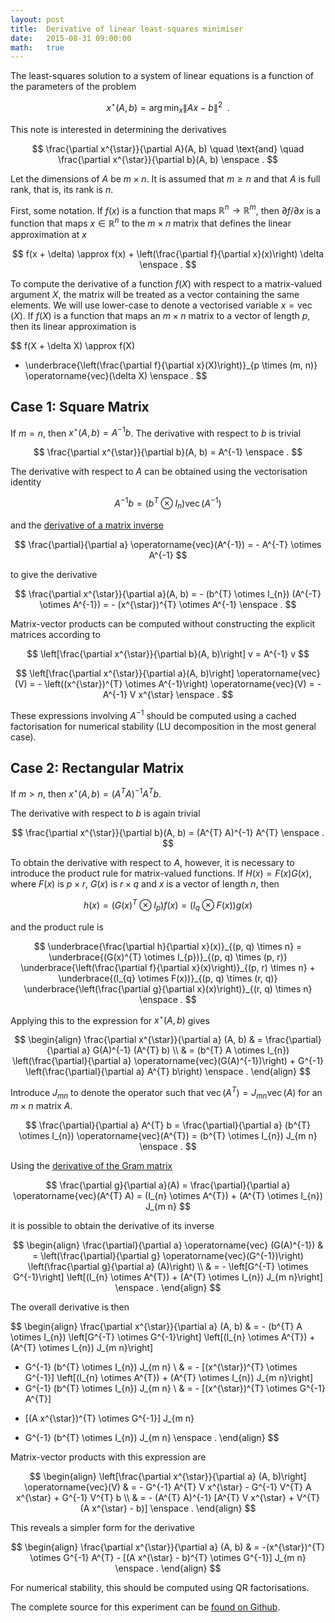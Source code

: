 ```yaml
---
layout: post
title:  Derivative of linear least-squares minimiser
date:   2015-08-31 09:00:00
math:   true
---
```


The least-squares solution to a system of linear equations is a function of the parameters of the problem

$$
x^{\star}(A, b) = \arg\min_{x} \|A x - b\|^{2} \enspace .
$$

This note is interested in determining the derivatives

$$
\frac{\partial x^{\star}}{\partial A}(A, b)
\quad \text{and} \quad
\frac{\partial x^{\star}}{\partial b}(A, b) \enspace .
$$

Let the dimensions of $A$ be $m \times n$.
It is assumed that $m \ge n$ and that $A$ is full rank, that is, its rank is $n$.


First, some notation.
If $f(x)$ is a function that maps $\mathbb{R}^{n} \to \mathbb{R}^{m}$, then $\partial f / \partial x$ is a function that maps $x \in \mathbb{R}^{n}$ to the $m \times n$ matrix that defines the linear approximation at $x$

$$
f(x + \delta) \approx f(x) + \left(\frac{\partial f}{\partial x}(x)\right) \delta \enspace .
$$

To compute the derivative of a function $f(X)$ with respect to a matrix-valued argument $X$, the matrix will be treated as a vector containing the same elements.
We will use lower-case to denote a vectorised variable $x = \operatorname{vec}(X)$.
If $f(X)$ is a function that maps an $m \times n$ matrix to a vector of length $p$, then its linear approximation is

$$
f(X + \delta X) \approx f(X)
  + \underbrace{\left(\frac{\partial f}{\partial x}(X)\right)}_{p \times (m, n)} \operatorname{vec}(\delta X)
\enspace .
$$


## Case 1: Square Matrix

If $m = n$, then $x^{\star}(A, b) = A^{-1} b$.
The derivative with respect to $b$ is trivial

$$
\frac{\partial x^{\star}}{\partial b}(A, b) = A^{-1} \enspace .
$$

The derivative with respect to $A$ can be obtained using the vectorisation identity

$$
A^{-1} b = (b^{T} \otimes I_{n}) \operatorname{vec}(A^{-1})
$$

and the [derivative of a matrix inverse](http://www4.ncsu.edu/~pfackler/MatCalc.pdf)

$$
\frac{\partial}{\partial a} \operatorname{vec}(A^{-1})
= - A^{-T} \otimes A^{-1}
$$

to give the derivative

$$
\frac{\partial x^{\star}}{\partial a}(A, b)
= - (b^{T} \otimes I_{n}) (A^{-T} \otimes A^{-1})
= - (x^{\star})^{T} \otimes A^{-1} \enspace .
$$

Matrix-vector products can be computed without constructing the explicit matrices according to

$$
\left[\frac{\partial x^{\star}}{\partial b}(A, b)\right] v
= A^{-1} v
$$

$$
\left[\frac{\partial x^{\star}}{\partial a}(A, b)\right] \operatorname{vec}(V)
= - \left((x^{\star})^{T} \otimes A^{-1}\right) \operatorname{vec}(V)
= - A^{-1} V x^{\star} \enspace .
$$

These expressions involving $A^{-1}$ should be computed using a cached factorisation for numerical stability (LU decomposition in the most general case).

<script src="https://gist.github.com/jvlmdr/5c441b15394a84b07597.js"></script>


## Case 2: Rectangular Matrix

If $m > n$, then $x^{\star}(A, b) = (A^{T} A)^{-1} A^{T} b$.

The derivative with respect to $b$ is again trivial

$$
\frac{\partial x^{\star}}{\partial b}(A, b) = (A^{T} A)^{-1} A^{T} \enspace .
$$

To obtain the derivative with respect to $A$, however, it is necessary to introduce the product rule for matrix-valued functions.
If $H(x) = F(x) G(x)$, where $F(x)$ is $p \times r$, $G(x)$ is $r \times q$ and $x$ is a vector of length $n$, then

$$
h(x)
= (G(x)^{T} \otimes I_{p}) f(x)
= (I_{q} \otimes F(x)) g(x)
$$

and the product rule is

$$
\underbrace{\frac{\partial h}{\partial x}(x)}_{(p, q) \times n}
= \underbrace{(G(x)^{T} \otimes I_{p})}_{(p, q) \times (p, r)}
  \underbrace{\left(\frac{\partial f}{\partial x}(x)\right)}_{(p, r) \times n}
  +
  \underbrace{(I_{q} \otimes F(x))}_{(p, q) \times (r, q)}
  \underbrace{\left(\frac{\partial g}{\partial x}(x)\right)}_{(r, q) \times n}
  \enspace .
$$

Applying this to the expression for $x^{\star}(A, b)$ gives

$$
\begin{align}
\frac{\partial x^{\star}}{\partial a} (A, b)
& = \frac{\partial}{\partial a} G(A)^{-1} (A^{T} b) \\
& = (b^{T} A \otimes I_{n})
  \left(\frac{\partial}{\partial a} \operatorname{vec}(G(A)^{-1})\right)
  +
  G^{-1}
  \left(\frac{\partial}{\partial a} A^{T} b\right)
  \enspace .
\end{align}
$$

Introduce $J_{m n}$ to denote the operator such that $\operatorname{vec}(A^{T}) = J_{m n} \operatorname{vec}(A)$ for an $m \times n$ matrix $A$.

$$
\frac{\partial}{\partial a} A^{T} b
= \frac{\partial}{\partial a} (b^{T} \otimes I_{n}) \operatorname{vec}(A^{T})
= (b^{T} \otimes I_{n}) J_{m n} \enspace .
$$

Using the [derivative of the Gram matrix](http://www4.ncsu.edu/~pfackler/MatCalc.pdf)

$$
\frac{\partial g}{\partial a}(A)
= \frac{\partial}{\partial a} \operatorname{vec}(A^{T} A)
= (I_{n} \otimes A^{T}) + (A^{T} \otimes I_{n}) J_{m n}
$$

it is possible to obtain the derivative of its inverse

$$
\begin{align}
\frac{\partial}{\partial a} \operatorname{vec} (G(A)^{-1})
& = \left(\frac{\partial}{\partial g} \operatorname{vec}(G^{-1})\right)
  \left(\frac{\partial g}{\partial a} (A)\right) \\
& = - \left[G^{-T} \otimes G^{-1}\right]
  \left[(I_{n} \otimes A^{T}) + (A^{T} \otimes I_{n}) J_{m n}\right] \enspace .
\end{align}
$$

The overall derivative is then

$$
\begin{align}
\frac{\partial x^{\star}}{\partial a} (A, b)
& = - (b^{T} A \otimes I_{n})
  \left[G^{-T} \otimes G^{-1}\right]
  \left[(I_{n} \otimes A^{T}) + (A^{T} \otimes I_{n}) J_{m n}\right]
  + G^{-1} (b^{T} \otimes I_{n}) J_{m n} \\
& = - [(x^{\star})^{T} \otimes G^{-1}]
  \left[(I_{n} \otimes A^{T}) + (A^{T} \otimes I_{n}) J_{m n}\right]
  + G^{-1} (b^{T} \otimes I_{n}) J_{m n} \\
& = - [(x^{\star})^{T} \otimes G^{-1} A^{T}]
  - [(A x^{\star})^{T} \otimes G^{-1}] J_{m n}
  + G^{-1} (b^{T} \otimes I_{n}) J_{m n} \enspace .
\end{align}
$$

Matrix-vector products with this expression are

$$
\begin{align}
\left[\frac{\partial x^{\star}}{\partial a} (A, b)\right] \operatorname{vec}(V)
  & = - G^{-1} A^{T} V x^{\star} - G^{-1} V^{T} A x^{\star} + G^{-1} V^{T} b \\
  & = - (A^{T} A)^{-1} [A^{T} V x^{\star} + V^{T} (A x^{\star} - b)] \enspace .
\end{align}
$$

This reveals a simpler form for the derivative

$$
\begin{align}
\frac{\partial x^{\star}}{\partial a} (A, b)
& = -(x^{\star})^{T} \otimes G^{-1} A^{T} - [(A x^{\star} - b)^{T} \otimes G^{-1}] J_{m n} \enspace .
\end{align}
$$

For numerical stability, this should be computed using QR factorisations.

<script src="https://gist.github.com/jvlmdr/6219f9d2dbfe18475a08.js"></script>

The complete source for this experiment can be [found on Github](https://github.com/jvlmdr/arg-min-deriv).
